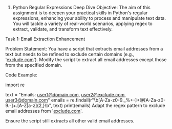1. Python Regular Expressions Deep Dive
Objective: The aim of this assignment is to deepen your practical skills in Python's regular expressions, enhancing your ability to process and manipulate text data. You will tackle a variety of real-world scenarios, applying regex to extract, validate, and transform text effectively.

Task 1: Email Extraction Enhancement

Problem Statement: You have a script that extracts email addresses from a text but needs to be refined to exclude certain domains (e.g., '[exclude.com](http://exclude.com/)'). Modify the script to extract all email addresses except those from the specified domain.

Code Example:

import re

text = "Emails: user1@domain.com, user2@exclude.com, user3@domain.com"
emails = re.findall(r"\b[A-Za-z0-9._%+-]+@[A-Za-z0-9.-]+\.[A-Z|a-z]{2,}\b", text)
print(emails)
Adapt the regex pattern to exclude email addresses from '[exclude.com](http://exclude.com/)'.

Ensure the script still extracts all other valid email addresses. 